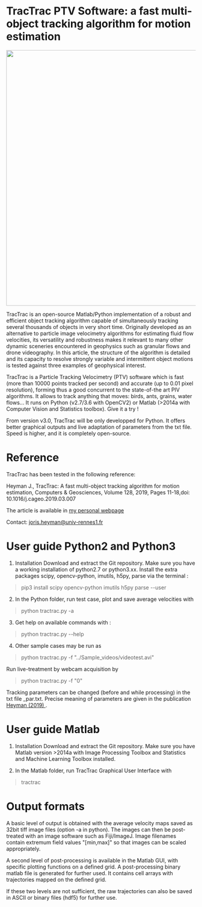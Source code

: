 # TracTrac PTV Software: a fast multi-object tracking algorithm for motion estimation

<div align="center">
<img src="http://perso.univ-rennes1.fr/joris.heyman/img/anim-1.gif" loop=infinite style="width:680px">
</div>

TracTrac is an open-source Matlab/Python implementation of a robust and efficient object tracking algorithm capable of simultaneously tracking several thousands of objects in very short time. Originally developed as an alternative to particle image velocimetry algorithms for estimating fluid flow velocities, its versatility and robustness makes it relevant to many other dynamic sceneries encountered in geophysics such as granular flows and drone videography. In this article, the structure of the algorithm is detailed and its capacity to resolve strongly variable and intermittent object motions is tested against three examples of geophysical interest.

TracTrac is a Particle Tracking Velocimetry (PTV) software which is fast (more than 10000 points tracked per second) and accurate (up to 0.01 pixel resolution), forming thus a good concurrent to the state-of-the art PIV algorithms. It allows to track anything that moves: birds, ants, grains, water flows... It runs on Python (v2.7/3.6 with OpenCV2) or Matlab (>2014a with Computer Vision and Statistics toolbox). Give it a try !

From version v3.0, TracTrac will be only developped for Python. It offers better graphical outputs and live adaptation of parameters from the txt file. Speed is higher, and it is completely open-source. 


# Reference
TracTrac has been tested in the following reference:

Heyman J., TracTrac: A fast multi-object tracking algorithm for motion estimation, Computers & Geosciences, Volume 128, 2019, Pages 11-18,doi: 10.1016/j.cageo.2019.03.007

The article is available in <a href="https://perso.univ-rennes1.fr/joris.heyman/PDF/tractrac_final.pdf" > my personal webpage </a>

Contact: joris.heyman@univ-rennes1.fr 


# User guide Python2 and Python3
1) Installation
Download and extract the Git repository. Make sure you have a working installation of python2.7 or python3.xx. Install the extra packages scipy, opencv-python, imutils, h5py, parse via the terminal :
> pip3 install scipy opencv-python imutils h5py parse --user

2) In the Python folder, run test case, plot and save average velocities with
> python tractrac.py -a

3) Get help on available commands with :
> python tractrac.py --help

4) Other sample cases may be run as
> python tractrac.py -f "../Sample_videos/videotest.avi"

Run live-treatment by webcam acquisition by
> python tractrac.py -f "0"

Tracking parameters can be changed (before and while processing) in the txt file _par.txt. Precise meaning of parameters are given in the publication <a href="https://perso.univ-rennes1.fr/joris.heyman/PDF/tractrac_final.pdf" > Heyman (2019) </a>.

# User guide Matlab
1) Installation 
Download and extract the Git repository. Make sure you have Matlab version >2014a with Image Processing Toolbox and Statistics and Machine Learning Toolbox installed.

2) In the Matlab folder, run TracTrac Graphical User Interface with 
> tractrac 

# Output formats

A basic level of output is obtained with the average velocity maps saved as 32bit tiff image files (option -a in python). The images can then be post-treated with an image software such as Fiji/ImageJ. Image filenames contain extremum field values "[min,max]" so that images can be scaled appropriately.

A second level of post-processing is available in the Matlab GUI, with specific plotting functions on a defined grid. A post-processing binary matlab file is generated for further used. It contains cell arrays with trajectories mapped on the defined grid. 

If these two levels are not sufficient, the raw trajectories can also be saved in ASCII or binary files (hdf5) for further use.
